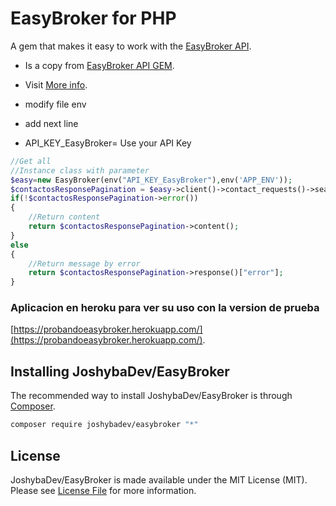 # EasyBroker for PHP
A gem that makes it easy to work with the [EasyBroker API](https://api.easybroker.com/).

- Is a copy from [EasyBroker API GEM](https://github.com/easybroker/easybroker_gem).

- Visit [More info](https://ayuda.easybroker.com/article/330-api-de-easybroker-beta).

- modify file env
- add next line
- API_KEY_EasyBroker= Use your API Key

```php
//Get all 
//Instance class with parameter
$easy=new EasyBroker(env("API_KEY_EasyBroker"),env('APP_ENV'));
$contactosResponsePagination = $easy->client()->contact_requests()->search("");
if(!$contactosResponsePagination->error())
{
    //Return content
    return $contactosResponsePagination->content();
}
else
{
    //Return message by error
    return $contactosResponsePagination->response()["error"];
}

```
### Aplicacion en heroku para ver su uso con la version de prueba
[https://probandoeasybroker.herokuapp.com/](https://probandoeasybroker.herokuapp.com/).

## Installing JoshybaDev/EasyBroker

The recommended way to install JoshybaDev/EasyBroker is through
[Composer](https://getcomposer.org/).

```bash
composer require joshybadev/easybroker "*"
```

## License

JoshybaDev/EasyBroker is made available under the MIT License (MIT). Please see [License File](LICENSE) for more information.